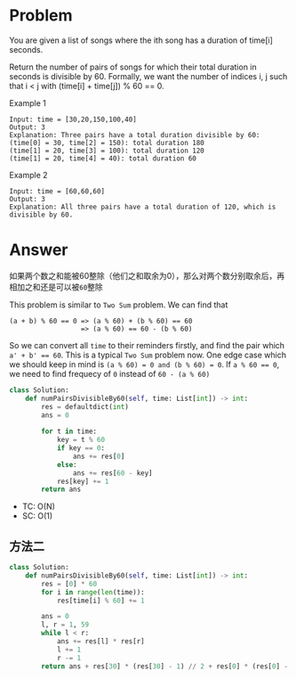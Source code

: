 # Problem
You are given a list of songs where the ith song has a duration of time[i] seconds.

Return the number of pairs of songs for which their total duration in seconds is divisible by 60. Formally, we want the number of indices i, j such that i < j with (time[i] + time[j]) % 60 == 0.

Example 1
```
Input: time = [30,20,150,100,40]
Output: 3
Explanation: Three pairs have a total duration divisible by 60:
(time[0] = 30, time[2] = 150): total duration 180
(time[1] = 20, time[3] = 100): total duration 120
(time[1] = 20, time[4] = 40): total duration 60
```

Example 2
```
Input: time = [60,60,60]
Output: 3
Explanation: All three pairs have a total duration of 120, which is divisible by 60.
```

# Answer
如果两个数之和能被60整除（他们之和取余为0），那么对两个数分别取余后，再相加之和还是可以被`60`整除

This problem is similar to `Two Sum` problem. We can find that 
```
(a + b) % 60 == 0 => (a % 60) + (b % 60) == 60
                  => (a % 60) == 60 - (b % 60)
```
So we can convert all `time` to their reminders firstly, and find the pair which `a' + b' == 60`. This is a typical `Two Sum` problem now. One edge case which we should keep in mind is `(a % 60) = 0 and (b % 60) = 0`. If `a % 60 == 0`, we need to find frequecy of `0` instead of `60 - (a % 60)`
```python
class Solution:
    def numPairsDivisibleBy60(self, time: List[int]) -> int:
        res = defaultdict(int)
        ans = 0
        
        for t in time:
            key = t % 60
            if key == 0:
                ans += res[0]
            else:
                ans += res[60 - key]
            res[key] += 1
        return ans
```
- TC: O(N)
- SC: O(1)

## 方法二
```python
class Solution:
    def numPairsDivisibleBy60(self, time: List[int]) -> int:
        res = [0] * 60
        for i in range(len(time)):
            res[time[i] % 60] += 1

        ans = 0
        l, r = 1, 59
        while l < r:
            ans += res[l] * res[r]
            l += 1
            r -= 1
        return ans + res[30] * (res[30] - 1) // 2 + res[0] * (res[0] - 1) // 2
```